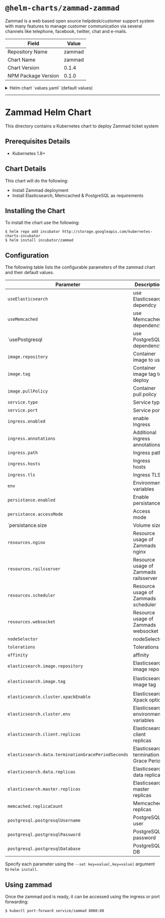 # `@helm-charts/zammad-zammad`

Zammad is a web based open source helpdesk/customer support system with many features to manage customer communication via several channels like telephone, facebook, twitter, chat and e-mails.

| Field               | Value  |
| ------------------- | ------ |
| Repository Name     | zammad |
| Chart Name          | zammad |
| Chart Version       | 0.1.4  |
| NPM Package Version | 0.1.0  |

<details>

<summary>Helm chart `values.yaml` (default values)</summary>

```yaml
useElasticsearch: true
useMemcached: true
usePostgresql: true

image:
  repository: zammad/zammad-docker-compose
  tag: 2.8.0-21
  pullPolicy: IfNotPresent

service:
  type: ClusterIP
  port: 80

ingress:
  enabled: false
  annotations:
    ingress.kubernetes.io/proxy-body-size: 50m
    # kubernetes.io/ingress.class: nginx
    # kubernetes.io/tls-acme: "true"
  path: /
  hosts:
    - chart-example.local
  tls: []
  #  - secretName: zammad-tls
  #    hosts:
  #      - chart-example.local

# zammad containers can be configured by env vars
env:
  ELASTICSEARCH_HOST: zammad-elasticsearch-client
  ELASTICSEARCH_PORT: 9200
  MEMCACHED_HOST: zammad-memcached
  MEMCACHED_PORT: 11211
  POSTGRESQL_HOST: zammad-postgresql
  POSTGRESQL_PORT: 5432
  POSTGRESQL_USER: zammad
  POSTGRESQL_PASS: zammad
  POSTGRESQL_DB: zammad_production
  POSTGRESQL_DB_CREATE: false
  ZAMMAD_RAILSSERVER_HOST: zammad-railsserver
  ZAMMAD_RAILSSERVER_PORT: 3000
  ZAMMAD_WEBSOCKET_HOST: zammad-websocket
  ZAMMAD_WEBSOCKET_PORT: 6042

persistence:
  enabled: true
  ## A manually managed Persistent Volume and Claim
  ## Requires persistence.enabled: true
  ## If defined, PVC must be created manually before volume will be bound
  # existingClaim:

  ## Zammad data Persistent Volume Storage Class
  ## If defined, storageClassName: <storageClass>
  ## If set to "-", storageClassName: "", which disables dynamic provisioning
  ## If undefined (the default) or set to null, no storageClassName spec is
  ##   set, choosing the default provisioner.  (gp2 on AWS, standard on
  ##   GKE, AWS & OpenStack)
  ##
  # storageClass: "-"
  accessMode: ReadWriteOnce
  size: 15Gi

# We usually recommend not to specify default resources and to leave this as a conscious
# choice for the user. This also increases chances charts run on environments with little
# resources, such as Minikube. If you do want to specify resources, uncomment the following
# lines, adjust them as necessary, and remove the curly braces after 'resources:'.
resources:
  nginx: {}
  # requests:
  #   cpu: 50m
  #   memory: 32Mi
  # limits:
  #   cpu: 100m
  #   memory: 64Mi
  railsserver:
    {}
    # requests:
    #   cpu: 100m
    #   memory: 512Mi
    # limits:
    #   cpu: 200m
    #   memory: 1024Mi
  scheduler:
    {}
    # requests:
    #   cpu: 100m
    #   memory: 256Mi
    # limits:
    #   cpu: 200m
    #   memory: 512Mi
  websocket:
    {}
    # requests:
    #   cpu: 100m
    #   memory: 256Mi
    # limits:
    #   cpu: 200m
    #   memory: 512Mi

nodeSelector: {}

tolerations: []

affinity: {}

elasticsearch:
  image:
    repository: 'zammad/zammad-docker-compose'
    tag: 'zammad-elasticsearch-2.8.0-21'
  cluster:
    xpackEnable: false
    env:
      MINIMUM_MASTER_NODES: '1'
      XPACK_MONITORING_ENABLED: false
  client:
    replicas: 1
    # resources:
    #   requests:
    #     cpu: "25m"
    #     memory: "512Mi"
    #   limits:
    #     cpu: "300m"
    #     memory: "1024Mi"
  data:
    terminationGracePeriodSeconds: 60
    replicas: 1
    # resources:
    #   requests:
    #     cpu: "175m"
    #     memory: "1536Mi"
    #   limits:
    #     cpu: "350m"
    #     memory: "2048Mi"
  master:
    replicas: 1
    # resources:
    #   requests:
    #     cpu: "25m"
    #     memory: "512Mi"
    #   limits:
    #     cpu: "300m"
    #     memory: "1024Mi"

memcached:
  replicaCount: 1
  # resources:
  #   requests:
  #     cpu: 50m
  #     memory: 64Mi
  #   limits:
  #     cpu: 100m
  #     memory: 128Mi

postgresql:
  postgresqlUsername: zammad
  postgresqlPassword: zammad
  postgresqlDatabase: zammad_production
  # resources:
  #   requests:
  #     cpu: 250m
  #     memory: 256Mi
  #   limits:
  #     cpu: 500m
  #     memory: 512Mi
```

</details>

---

# Zammad Helm Chart

This directory contains a Kubernetes chart to deploy Zammad ticket system

## Prerequisites Details

- Kubernetes 1.8+

## Chart Details

This chart will do the following:

- Install Zammad deployment
- Install Elasticsearch, Memcached & PostgreSQL as requirements

## Installing the Chart

To install the chart use the following:

```console
$ helm repo add incubator http://storage.googleapis.com/kubernetes-charts-incubator
$ helm install incubator/zammad
```

## Configuration

The following table lists the configurable parameters of the zammad chart and their default values.

| Parameter                                          | Description                            | Default                           |
| -------------------------------------------------- | -------------------------------------- | --------------------------------- |
| `useElasticsearch`                                 | use Elasticsearch dependcy             | `true`                            |
| `useMemcached`                                     | use Memcached dependency               | `true`                            |
| `usePostgresql | use PostgreSQL dependency |`true` |
| `image.repository`                                 | Container image to use                 | `zammad/zammad-docker-compose`    |
| `image.tag`                                        | Container image tag to deploy          | `2.8.0-35c3`                      |
| `image.pullPolicy`                                 | Container pull policy                  | `IfNotPresent`                    |
| `service.type`                                     | Service type                           | `ClusterIP`                       |
| `service.port`                                     | Service port                           | `80`                              |
| `ingress.enabled`                                  | enable Ingress                         | `false`                           |
| `ingress.annotations`                              | Additional ingress annotations         | ``                                |
| `ingress.path`                                     | Ingress path                           | ``                                |
| `ingress.hosts`                                    | Ingress hosts                          | ``                                |
| `ingress.tls`                                      | Ingress TLS                            | `[]`                              |
| `env`                                              | Environment variables                  | `See values.yaml`                 |
| `persistance.enabled`                              | Enable persistance                     | `true`                            |
| `persistance.accessMode`                           | Access mode                            | `ReadWriteOnce`                   |
| `persistance.size | Volume size |`15Gi`            |
| `resources.nginx`                                  | Resource usage of Zammads nginx        | `{}`                              |
| `resources.railsserver`                            | Resource usage of Zammads railsserver  | `{}`                              |
| `resources.scheduler`                              | Resource usage of Zammads scheduler    | `{}`                              |
| `resources.websocket`                              | Resource usage of Zammads websocket    | `{}`                              |
| `nodeSelector`                                     | nodeSelector                           | `{}`                              |
| `tolerations`                                      | Tolerations                            | `[]`                              |
| `affinity`                                         | affinity                               | `{}`                              |
| `elasticsearch.image.repository`                   | Elasticsearch image repo               | `zammad/zammad-docker-compose`    |
| `elasticsearch.image.tag`                          | Elasticsearch image tag                | `zammad-elasticsearch-2.8.0-35c3` |
| `elasticsearch.cluster.xpackEnable`                | Elasticsearch Xpack option             | `false`                           |
| `elasticsearch.cluster.env`                        | Elasticsearch environment variables    | ``                                |
| `elasticsearch.client.replicas`                    | Elasticsearch client replicas          | `2`                               |
| `elasticsearch.data.terminationGracePeriodSeconds` | Elasticsearch termination Grace Period | `60`                              |
| `elasticsearch.data.replicas`                      | Elasticsearch data replicas            | `2`                               |
| `elasticsearch.master.replicas`                    | Elasticsearch master replicas          | `2`                               |
| `memcached.replicaCount`                           | Memcached replicas                     | `1`                               |
| `postgresql.postgresqlUsername`                    | PostgreSQL user                        | `zammad`                          |
| `postgresql.postgresqlPassword`                    | PostgreSQL password                    | `zammad`                          |
| `postgresql.postgresqlDatabase`                    | PostgreSQL DB                          | `zammad_production`               |

Specify each parameter using the `--set key=value[,key=value]` argument to `helm install`.

## Using zammad

Once the zammad pod is ready, it can be accessed using the ingress or port forwarding:

```console
$ kubectl port-forward service/zammad 8080:80
```
